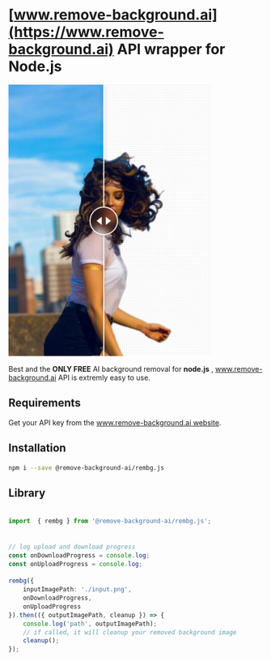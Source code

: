 # [www.remove-background.ai](https://www.remove-background.ai) API wrapper for Node.js

<img src="https://github.com/Remove-Background-ai/rembg.js/blob/main/media/background-remove-preview.png" width="400px"  />


Best and the **ONLY FREE** AI background removal for **node.js** , www.remove-background.ai API is extremly easy to use.


## Requirements
Get your API key from the [www.remove-background.ai website](https://www.remove-background.ai/api-usage).

## Installation

```bash
npm i --save @remove-background-ai/rembg.js
```

## Library

```typescript

import  { rembg } from '@remove-background-ai/rembg.js';


// log upload and download progress
const onDownloadProgress = console.log;
const onUploadProgress = console.log;

rembg({
    inputImagePath: './input.png',
    onDownloadProgress,
    onUploadProgress
}).then(({ outputImagePath, cleanup }) => {
    console.log('path', outputImagePath);
    // if called, it will cleanup your removed background image
    cleanup();
});
```